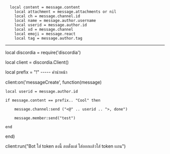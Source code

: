       local content = message.content
        local attachment = message.attachments or nil
        local ch = message.channel.id
        local name = message.author.username
        local userid = message.author.id
        local xd = message.channel
        local emoji = message.react
        local tag = message.author.tag
----------------------------------------------------------------------------------------------------
local discordia = require('discordia')

local client = discordia.Client()

local prefix = "!" ----- คำนำหน้า

client:on('messageCreate', function(message)

    local userid = message.author.id
    
    if message.content == prefix.. "Cool" then
    
        message.channel:send ("<@" .. userid .. ">, done")
        
        message.member:send("test")
        
    end
    
end)

client:run("Bot ใส่ token ตงนี้ ลบตั่งเเต่ ใส่ออกเเล้วใส่ token เเถน")
